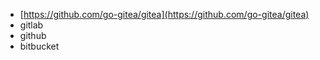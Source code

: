
- [https://github.com/go-gitea/gitea](https://github.com/go-gitea/gitea)
- gitlab
- github
- bitbucket
